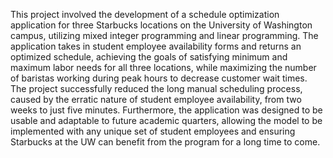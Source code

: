 This project involved the development of a schedule optimization application for three Starbucks locations on the University of Washington campus, utilizing mixed integer programming and linear programming. The application takes in student employee availability forms and returns an optimized schedule, achieving the goals of satisfying minimum and maximum labor needs for all three locations, while maximizing the number of baristas working during peak hours to decrease customer wait times. The project successfully reduced the long manual scheduling process, caused by the erratic nature of student employee availability, from two weeks to just five minutes. Furthermore, the application was designed to be usable and adaptable to future academic quarters, allowing the model to be implemented with any unique set of student employees and ensuring Starbucks at the UW can benefit from the program for a long time to come.
